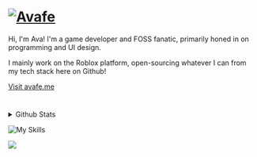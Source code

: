# [![Avafe](https://github.com/ImAvafe/imavafe/assets/65048459/d752cfe5-7e70-4d9f-8cde-fc7d862d09d0)](https://avafe.me)

Hi, I'm Ava! I'm a game developer and FOSS fanatic, primarily honed in on programming and UI design.

I mainly work on the Roblox platform, open-sourcing whatever I can from my tech stack here on Github!

[Visit avafe.me](https://avafe.me)

#

<details>
  <summary>Github Stats</summary>
  
  <a href="#">![Github stats](https://github-readme-stats.vercel.app/api?username=imavafe&theme=material-palenight&count_private=true&hide_border=true&line_height=20)</a>
  <a href="#">![Top Langs](https://github-readme-stats.vercel.app/api/top-langs/?username=imavafe&layout=compact&theme=material-palenight&count_private=true&hide_border=true)</a>
</details>

![My Skills](https://go-skill-icons.vercel.app/api/icons?i=robloxstudio,vscode,luau,git,blender,figma,svelte,tailwind)

<a href="https://discord.gg/fyeYey62Dm"><img src="https://dcbadge.vercel.app/api/server/fyeYey62Dm">
